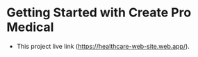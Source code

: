 # Getting Started with Create Pro Medical

* This project live link (https://healthcare-web-site.web.app/).
